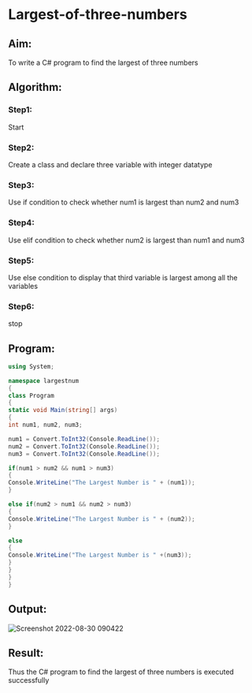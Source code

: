 # Largest-of-three-numbers
## Aim:
To write a C# program to find the largest of three numbers

## Algorithm:
### Step1: 
Start
### Step2:
Create a class and declare three variable with integer datatype
### Step3:
Use if condition to check whether num1 is largest than num2 and num3
### Step4:
Use elif condition to check whether num2 is largest than num1 and num3
### Step5:
Use else condition to display that third variable is largest among all the variables
### Step6:
stop

## Program:
```c#
using System;

namespace largestnum
{
class Program
{
static void Main(string[] args)
{
int num1, num2, num3;

num1 = Convert.ToInt32(Console.ReadLine());
num2 = Convert.ToInt32(Console.ReadLine());
num3 = Convert.ToInt32(Console.ReadLine());

if(num1 > num2 && num1 > num3)
{
Console.WriteLine("The Largest Number is " + (num1));
}

else if(num2 > num1 && num2 > num3)
{
Console.WriteLine("The Largest Number is " + (num2));
}

else
{
Console.WriteLine("The Largest Number is " +(num3));
}
}
}
}
```

## Output:
![Screenshot 2022-08-30 090422](https://user-images.githubusercontent.com/70213227/187455733-7dff1cb7-71c7-4c28-90f6-c2465041d425.png)

## Result:
Thus the C# program to find the largest of three numbers is executed successfully
